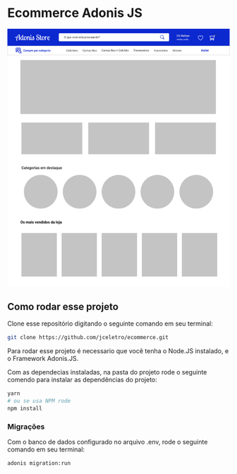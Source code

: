 # Ecommerce Adonis JS

![assets/Home.png](assets/Home.png)

## Como rodar esse projeto

Clone esse repositório digitando o seguinte comando em seu terminal:

```bash
git clone https://github.com/jceletro/ecommerce.git
```

Para rodar esse projeto é necessario  que você tenha o Node.JS instalado, e o Framework Adonis.JS.

Com as dependecias instaladas, na pasta do projeto rode o seguinte comendo para instalar as dependências do projeto:

```bash
yarn
# ou se usa NPM rode
npm install
```

### Migrações

Com o banco de dados configurado no arquivo .env, rode o seguinte comando em seu terminal:

```bash
adonis migration:run
```